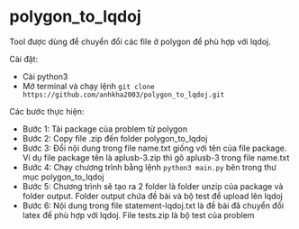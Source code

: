 # polygon_to_lqdoj

Tool được dùng để chuyển đổi các file ở polygon để phù hợp với lqdoj.

Cài đặt:
- Cài python3
- Mở terminal và chạy lệnh `git clone https://github.com/anhkha2003/polygon_to_lqdoj.git` 

Các bước thực hiện:
- Bước 1: Tải package của problem từ polygon
- Bước 2: Copy file .zip đến folder polygon_to_lqdoj
- Bước 3: Đổi nội dung trong file name.txt giống với tên của file package. Ví dụ file package tên là aplusb-3.zip thì gõ aplusb-3 trong file name.txt
- Bước 4: Chạy chương trình bằng lệnh `python3 main.py` bên trong thư mục polygon_to_lqdoj
- Bước 5: Chương trình sẽ tạo ra 2 folder là folder unzip của package và folder output. Folder output chứa đề bài và bộ test để upload lên lqdoj
- Bước 6: Nội dung trong file statement-lqdoj.txt là đề bài đã chuyển đổi latex để phù hợp với lqdoj. File tests.zip là bộ test của problem
